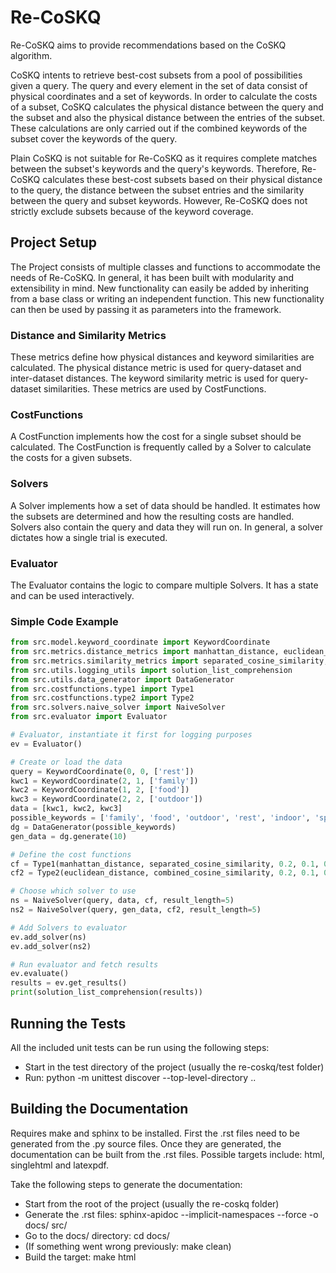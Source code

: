 # Re-CoSKQ

Re-CoSKQ aims to provide recommendations based on the CoSKQ algorithm.

CoSKQ intents to retrieve best-cost subsets from a pool of possibilities given a query.
The query and every element in the set of data consist of physical coordinates and a set of keywords.
In order to calculate the costs of a subset, CoSKQ calculates the physical distance between the query and the subset and also the physical distance between the entries of the subset.
These calculations are only carried out if the combined keywords of the subset cover the keywords of the query.

Plain CoSKQ is not suitable for Re-CoSKQ as it requires complete matches between the subset's keywords and the query's keywords.
Therefore, Re-CoSKQ calculates these best-cost subsets based on their physical distance to the query, the distance between the subset entries and the similarity between the query and subset keywords.
However, Re-CoSKQ does not strictly exclude subsets because of the keyword coverage.

## Project Setup

The Project consists of multiple classes and functions to accommodate the needs of Re-CoSKQ.
In general, it has been built with modularity and extensibility in mind.
New functionality can easily be added by inheriting from a base class or writing an independent function.
This new functionality can then be used by passing it as parameters into the framework.

### Distance and Similarity Metrics

These metrics define how physical distances and keyword similarities are calculated.
The physical distance metric is used for query-dataset and inter-dataset distances.
The keyword similarity metric is used for query-dataset similarities.
These metrics are used by CostFunctions.

### CostFunctions

A CostFunction implements how the cost for a single subset should be calculated.
The CostFunction is frequently called by a Solver to calculate the costs for a given subsets.

### Solvers

A Solver implements how a set of data should be handled.
It estimates how the subsets are determined and how the resulting costs are handled.
Solvers also contain the query and data they will run on.
In general, a solver dictates how a single trial is executed.

### Evaluator

The Evaluator contains the logic to compare multiple Solvers.
It has a state and can be used interactively.

### Simple Code Example

```python
from src.model.keyword_coordinate import KeywordCoordinate
from src.metrics.distance_metrics import manhattan_distance, euclidean_distance
from src.metrics.similarity_metrics import separated_cosine_similarity, combined_cosine_similarity
from src.utils.logging_utils import solution_list_comprehension
from src.utils.data_generator import DataGenerator
from src.costfunctions.type1 import Type1
from src.costfunctions.type2 import Type2
from src.solvers.naive_solver import NaiveSolver
from src.evaluator import Evaluator

# Evaluator, instantiate it first for logging purposes
ev = Evaluator()

# Create or load the data
query = KeywordCoordinate(0, 0, ['rest'])
kwc1 = KeywordCoordinate(2, 1, ['family'])
kwc2 = KeywordCoordinate(1, 2, ['food'])
kwc3 = KeywordCoordinate(2, 2, ['outdoor'])
data = [kwc1, kwc2, kwc3]
possible_keywords = ['family', 'food', 'outdoor', 'rest', 'indoor', 'sports', 'science', 'culture', 'history']
dg = DataGenerator(possible_keywords)
gen_data = dg.generate(10)

# Define the cost functions
cf = Type1(manhattan_distance, separated_cosine_similarity, 0.2, 0.1, 0.7, disable_thresholds=False)
cf2 = Type2(euclidean_distance, combined_cosine_similarity, 0.2, 0.1, 0.7, disable_thresholds=True)

# Choose which solver to use
ns = NaiveSolver(query, data, cf, result_length=5)
ns2 = NaiveSolver(query, gen_data, cf2, result_length=5)

# Add Solvers to evaluator
ev.add_solver(ns)
ev.add_solver(ns2)

# Run evaluator and fetch results
ev.evaluate()
results = ev.get_results()
print(solution_list_comprehension(results))
```

## Running the Tests

All the included unit tests can be run using the following steps:

 - Start in the test directory of the project (usually the re-coskq/test folder)
 - Run: python -m unittest discover --top-level-directory ..
 
## Building the Documentation

Requires make and sphinx to be installed.
First the .rst files need to be generated from the .py source files.
Once they are generated, the documentation can be built from the .rst files.
Possible targets include: html, singlehtml and latexpdf.

Take the following steps to generate the documentation:
 - Start from the root of the project (usually the re-coskq folder)
 - Generate the .rst files: sphinx-apidoc --implicit-namespaces --force -o docs/ src/
 - Go to the docs/ directory: cd docs/
 - (If something went wrong previously: make clean)
 - Build the target: make html